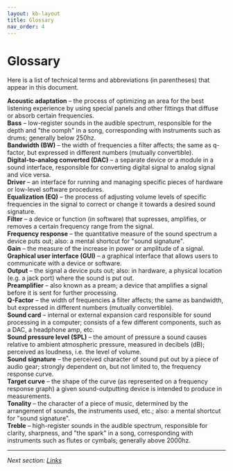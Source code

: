 ```yaml
---
layout: kb-layout
title: Glossary
nav_order: 4
---
```


# Glossary

Here is a list of technical terms and abbreviations (in parentheses) that appear in this document.

**Acoustic adaptation** – the process of optimizing an area for the best listening experience by using special panels and other fittings that diffuse or absorb certain frequencies.  
**Bass** – low-register sounds in the audible spectrum, responsible for the depth and "the oomph" in a song, corresponding with instruments such as drums; generally below 250hz.  
**Bandwidth (BW)** – the width of frequencies a filter affects; the same as q-factor, but expressed in different numbers (mutually convertible).  
**Digital-to-analog converted (DAC)** – a separate device or a module in a sound interface, responsible for converting digital signal to analog signal and vice versa.  
**Driver** – an interface for running and managing specific pieces of hardware or low-level software procedures.  
**Equalization (EQ)** – the process of adjusting volume levels of specific frequencies in the signal to correct or change it towards a desired sound signature.  
**Filter** – a device or function (in software) that supresses, amplifies, or removes a certain frequency range from the signal.  
**Frequency response** – the quantitative measure of the sound spectrum a device puts out; also: a mental shortcut for "sound signature".  
**Gain** – the measure of the increase in power or amplitude of a signal.  
**Graphical user interface (GUI)** – a graphical interface that allows users to communicate with a device or software.  
**Output** – the signal a device puts out; also: in hardware, a physical location (e.g. a jack port) where the sound is put out.  
**Preamplifier** – also known as a pream; a device that amplifies a signal before it is sent for further processing.  
**Q-Factor** – the width of frequencies a filter affects; the same as bandwidth, but expressed in different numbers (mutually convertible).  
**Sound card** – internal or external expansion card responsible for sound processing in a computer; consists of a few different components, such as a DAC, a headphone amp, etc.  
**Sound pressure level (SPL)** – the amount of pressure a sound causes relative to ambient atmospheric pressure, measured in decibels (dB); perceived as loudness, i.e. the level of volume.  
**Sound signature** – the perceived character of sound put out by a piece of audio gear; strongly dependent on, but not limited to, the frequency response curve.  
**Target curve** – the shape of the curve (as represented on a frequency response graph) a given sound-outputting device is intended to produce in measurements.  
**Tonality** – the character of a piece of music, determined by the arrangement of sounds, the instruments used, etc.; also: a mental shortcut for "sound signature".  
**Treble** – high-register sounds in the audible spectrum, responsible for clarity, sharpness, and "the spark" in a song, corresponding with instruments such as flutes or cymbals; generally above 2000hz.  

---

*Next section: [Links](../links/index.md)*
